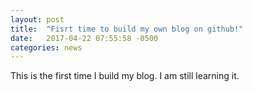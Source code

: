 ```yaml
---
layout: post
title:  "Fisrt time to build my own blog on github!"
date:   2017-04-22 07:55:58 -0500
categories: news
---
```

This is the first time I build my blog. I am still learning it.
